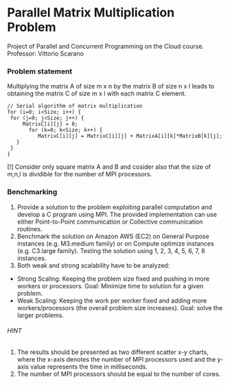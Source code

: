 # Parallel  Matrix Multiplication Problem 

Project of Parallel and Concurrent Programming on the Cloud course.
Professor: Vittorio Scarano

### Problem statement

Multiplying the matrix A of size m x n by the matrix B of size n x l leads to obtaining the matrix C of size
m x l with each matrix C element.

```
// Serial algorithm of matrix multiplication
for (i=0; i<Size; i++) {
 for (j=0; j<Size; j++) {
     MatrixC[i][j] = 0;
       for (k=0; k<Size; k++) {
          MatrixC[i][j] = MatrixC[i][j] + MatrixA[i][k]*MatrixB[k][j];
   }
 }
} 
```
[!] Consider only square matrix A and B and cosider also that the size of m,n,l is dividible for the number of MPI processors.


### Benchmarking

1) Provide a solution to the problem exploiting parallel computation and develop  a C program using MPI. The provided implementation can use either Point-to-Point communication or Collective communication routines.
2) Benchmark the solution on Amazon AWS (EC2) on General Purpose instances (e.g. M3.medium family) or on Compute optimize instances (e.g. C3.large family).  Testing the solution using 1, 2, 3, 4, 5, 6, 7, 8 instances.
3) Both weak and strong scalability have to be analyzed:
- Strong Scaling: Keeping the problem size fixed and pushing in more workers or processors. Goal: Minimize time to solution for a given problem.
- Weak Scaling: Keeping the work per worker fixed and adding more workers/processors (the overall problem size increases). Goal: solve the larger problems.

###### HINT

1) The results should be presented as two different scatter x-y charts, where the x-axis denotes the number of MPI processors used and the y-axis value represents the time in milliseconds.  
2) The number of MPI processors should be equal to the number of cores.
